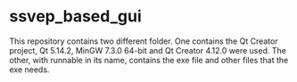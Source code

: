 # ssvep_based_gui

This repository contains two different folder.
One contains the Qt Creator project, Qt 5.14.2, MinGW 7.3.0 64-bit and Qt Creator 4.12.0 were used.
The other, with runnable in its name, contains the exe file and other files that the exe needs.
